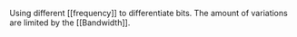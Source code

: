 Using different [[frequency]] to differentiate bits. The amount of variations are limited by the [[Bandwidth]].